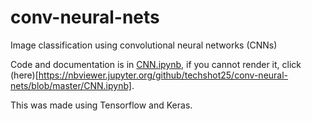 # conv-neural-nets
Image classification using convolutional neural networks (CNNs)

Code and documentation is in [CNN.ipynb](../master/CNN.ipynb), if you cannot render it, click (here)[https://nbviewer.jupyter.org/github/techshot25/conv-neural-nets/blob/master/CNN.ipynb].

This was made using Tensorflow and Keras.
